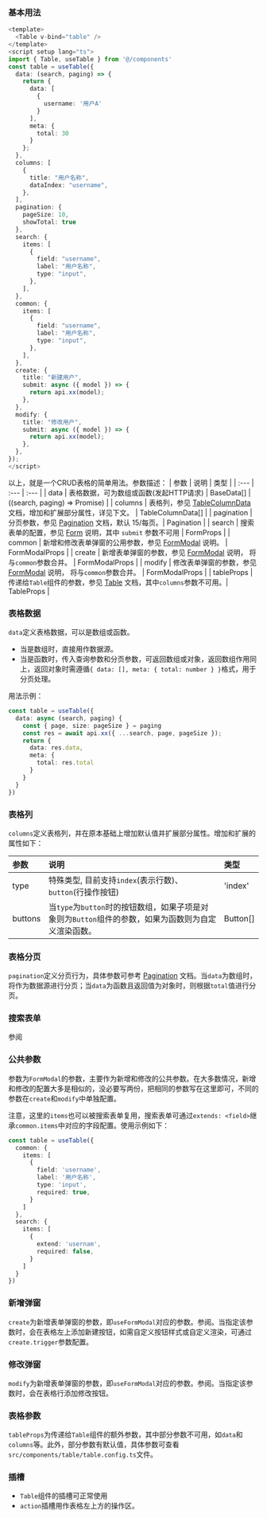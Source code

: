 ### 基本用法

```typescript
<template>
  <Table v-bind="table" />
</template>
<script setup lang="ts">
import { Table, useTable } from '@/components'
const table = useTable({
  data: (search, paging) => {
    return {
      data: [
        {
          username: '用户A'
        }
      ],
      meta: {
        total: 30
      }
    };
  },
  columns: [
    {
      title: "用户名称",
      dataIndex: "username",
    },
  ],
  pagination: {
    pageSize: 10,
    showTotal: true
  },
  search: {
    items: [
      {
        field: "username",
        label: "用户名称",
        type: "input",
      },
    ],
  },
  common: {
    items: [
      {
        field: "username",
        label: "用户名称",
        type: "input",
      },
    ],
  },
  create: {
    title: "新建用户",
    submit: async ({ model }) => {
      return api.xx(model);
    },
  },
  modify: {
    title: "修改用户",
    submit: async ({ model }) => {
      return api.xx(model);
    },
  },
});
</script>
```
以上，就是一个CRUD表格的简单用法。参数描述：
| 参数 | 说明 | 类型 |
| :--- | :--- | :--- |
| data | 表格数据，可为数组或函数(发起HTTP请求) | BaseData[] | ((search, paging) => Promise<any>) |
| columns | 表格列，参见 [TableColumnData](https://arco.design/vue/component/table#TableColumnData) 文档，增加和扩展部分属性，详见下文。 | TableColumnData[] |
| pagination | 分页参数，参见 [Pagination](https://arco.design/vue/component/pagination) 文档，默认 15/每页。| Pagination |
| search | 搜索表单的配置，参见 [Form]() 说明，其中 `submit` 参数不可用 | FormProps |
| common | 新增和修改表单弹窗的公用参数，参见 [FormModal]() 说明。 | FormModalProps |
| create | 新增表单弹窗的参数，参见 [FormModal]() 说明， 将与`common`参数合并。 | FormModalProps |
| modify | 修改表单弹窗的参数，参见 [FormModal]() 说明， 将与`common`参数合并。 | FormModalProps |
| tableProps | 传递给`Table`组件的参数，参见 [Table](https://arco.design/vue/component/table) 文档，其中`columns`参数不可用。| TableProps |

### 表格数据
`data`定义表格数据，可以是数组或函数。
- 当是数组时，直接用作数据源。
- 当是函数时，传入查询参数和分页参数，可返回数组或对象，返回数组作用同上，返回对象时需遵循`{ data: [], meta: { total: number } }`格式，用于分页处理。

用法示例：
```typescript
const table = useTable({
  data: async (search, paging) {
    const { page, size: pageSize } = paging
    const res = await api.xx({ ...search, page, pageSize });
    return {
      data: res.data,
      meta: {
        total: res.total
      }
    }
  }
})
```

### 表格列
`columns`定义表格列，并在原本基础上增加默认值并扩展部分属性。增加和扩展的属性如下：

| 参数 | 说明 | 类型 |
| :--- | :--- | :--- |
| type | 特殊类型, 目前支持`index`(表示行数)、`button`(行操作按钮) | 'index' | 'button' |
| buttons | 当`type`为`button`时的按钮数组，如果子项是对象则为`Button`组件的参数，如果为函数则为自定义渲染函数。 | Button[]

### 表格分页
`pagination`定义分页行为，具体参数可参考 [Pagination](https://arco.design/vue/component/pagination) 文档。当`data`为数组时，将作为数据源进行分页；当`data`为函数且返回值为对象时，则根据`total`值进行分页。

### 搜索表单
参阅

### 公共参数
参数为`FormModal`的参数，主要作为新增和修改的公共参数。在大多数情况，新增和修改的配置大多是相似的，没必要写两份，把相同的参数写在这里即可，不同的参数在`create`和`modify`中单独配置。

注意，这里的`items`也可以被搜索表单复用，搜索表单可通过`extends: <field>`继承`common.items`中对应的字段配置。使用示例如下：
```typescript
const table = useTable({
  common: {
    items: [
      {
        field: 'username',
        label: '用户名称',
        type: 'input',
        required: true,
      }
    ]
  },
  search: {
    items: [
      {
        extend: 'usernam',
        required: false,
      }
    ]
  }
})
```

### 新增弹窗
`create`为新增表单弹窗的参数，即`useFormModal`对应的参数。参阅。当指定该参数时，会在表格左上添加新建按钮，如需自定义按钮样式或自定义渲染，可通过`create.trigger`参数配置。

### 修改弹窗
`modify`为新增表单弹窗的参数，即`useFormModal`对应的参数。参阅。当指定该参数时，会在表格行添加修改按钮。

### 表格参数
`tableProps`为传递给`Table`组件的额外参数，其中部分参数不可用，如`data`和`columns`等。此外，部分参数有默认值，具体参数可查看`src/components/table/table.config.ts`文件。

### 插槽
- `Table`组件的插槽可正常使用
- `action`插槽用作表格左上方的操作区。

